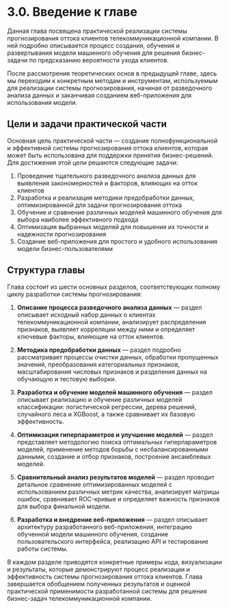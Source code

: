 # 3.0. Введение к главе

Данная глава посвящена практической реализации системы прогнозирования оттока клиентов телекоммуникационной компании. В ней подробно описывается процесс создания, обучения и развертывания модели машинного обучения для решения бизнес-задачи по предсказанию вероятности ухода клиентов.

После рассмотрения теоретических основ в предыдущей главе, здесь мы переходим к конкретным методам и инструментам, используемым для реализации системы прогнозирования, начиная от разведочного анализа данных и заканчивая созданием веб-приложения для использования модели.

## Цели и задачи практической части

Основная цель практической части — создание полнофункциональной и эффективной системы прогнозирования оттока клиентов, которая может быть использована для поддержки принятия бизнес-решений. Для достижения этой цели решаются следующие задачи:

1. Проведение тщательного разведочного анализа данных для выявления закономерностей и факторов, влияющих на отток клиентов
2. Разработка и реализация методики предобработки данных, оптимизированной для задачи прогнозирования оттока
3. Обучение и сравнение различных моделей машинного обучения для выбора наиболее эффективного подхода
4. Оптимизация выбранных моделей для повышения их точности и надежности прогнозирования
5. Создание веб-приложения для простого и удобного использования модели бизнес-пользователями

## Структура главы

Глава состоит из шести основных разделов, соответствующих полному циклу разработки системы прогнозирования:

1. **Описание процесса разведочного анализа данных** — раздел описывает исходный набор данных о клиентах телекоммуникационной компании, анализирует распределения признаков, выявляет корреляции между ними и определяет ключевые факторы, влияющие на отток клиентов.

2. **Методика предобработки данных** — раздел подробно рассматривает процессы очистки данных, обработки пропущенных значений, преобразования категориальных признаков, масштабирования числовых признаков и разделения данных на обучающую и тестовую выборки.

3. **Разработка и обучение моделей машинного обучения** — раздел описывает реализацию и обучение различных моделей классификации: логистической регрессии, дерева решений, случайного леса и XGBoost, а также сравнивает их базовую эффективность.

4. **Оптимизация гиперпараметров и улучшение моделей** — раздел представляет методологию поиска оптимальных гиперпараметров моделей, применение методов борьбы с несбалансированными данными, создание и отбор признаков, построение ансамблевых моделей.

5. **Сравнительный анализ результатов моделей** — раздел проводит детальное сравнение оптимизированных моделей с использованием различных метрик качества, анализирует матрицы ошибок, сравнивает ROC-кривые и определяет важность признаков для выбора финальной модели.

6. **Разработка и внедрение веб-приложения** — раздел описывает архитектуру разработанного веб-приложения, интеграцию обученной модели машинного обучения, создание пользовательского интерфейса, реализацию API и тестирование работы системы.

В каждом разделе приводятся конкретные примеры кода, визуализации и результаты, которые демонстрируют процесс реализации и эффективность системы прогнозирования оттока клиентов. Глава завершается обобщением полученных результатов и оценкой практической применимости разработанной системы для решения бизнес-задач телекоммуникационной компании. 